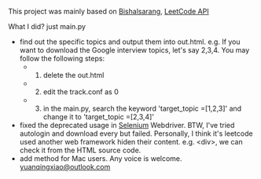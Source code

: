 This project was mainly based on [Bishalsarang](https://github.com/Bishalsarang/Leetcode-Questions-Scraper), [LeetCode API](https://leetcode.com/api/problems/algorithms/)

What I did? just main.py

- find out the specific topics and output them into out.html. e.g. If you want to download the Google interview topics, let's say 2,3,4. You may follow the following steps:
  - 1. delete the out.html
  - 2. edit the track.conf as 0
  - 3. in the main.py, search the keyword 'target_topic =[1,2,3]' and change it to 'target_topic =[2,3,4]'
- fixed the deprecated usage in [Selenium](https://medium.com/@kikigulab/how-to-automate-opening-and-login-to-websites-with-python-6aeaf1f6ae98) Webdriver. BTW, I've tried autologin and download every but failed. Personally, I think it's leetcode used another web framework hiden their content. e.g. \<div>, we can check it from the HTML source code. 
- add method for Mac users. Any voice is welcome. yuanqingxiao@outlook.com
